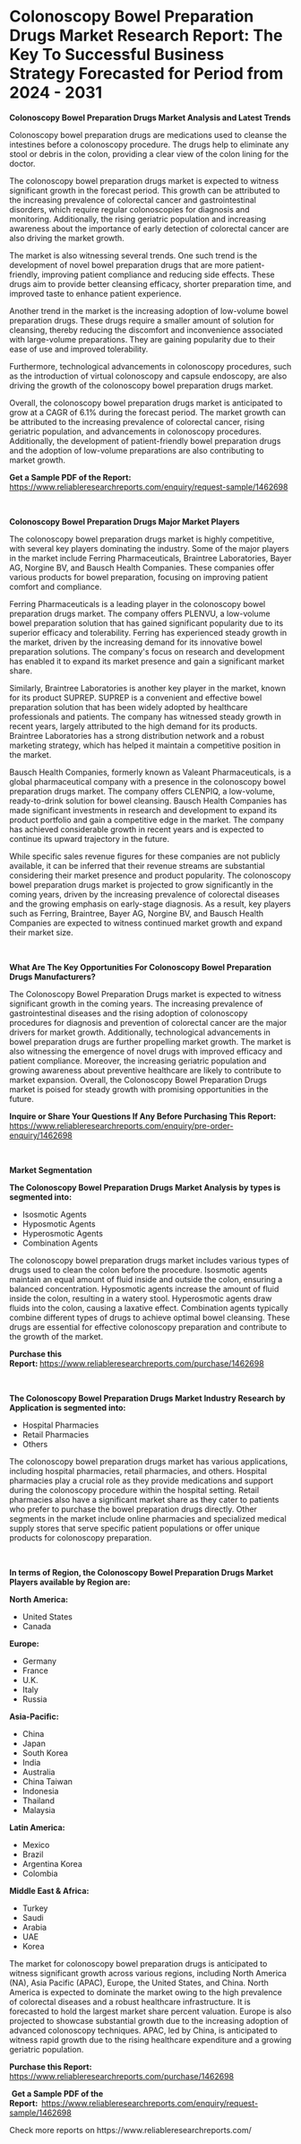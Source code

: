 <p><h1>Colonoscopy Bowel Preparation Drugs Market Research Report: The Key To Successful Business Strategy Forecasted for Period from 2024 - 2031</h1></p><p><strong>Colonoscopy Bowel Preparation Drugs Market Analysis and Latest Trends</strong></p>
<p><p>Colonoscopy bowel preparation drugs are medications used to cleanse the intestines before a colonoscopy procedure. The drugs help to eliminate any stool or debris in the colon, providing a clear view of the colon lining for the doctor.</p><p>The colonoscopy bowel preparation drugs market is expected to witness significant growth in the forecast period. This growth can be attributed to the increasing prevalence of colorectal cancer and gastrointestinal disorders, which require regular colonoscopies for diagnosis and monitoring. Additionally, the rising geriatric population and increasing awareness about the importance of early detection of colorectal cancer are also driving the market growth.</p><p>The market is also witnessing several trends. One such trend is the development of novel bowel preparation drugs that are more patient-friendly, improving patient compliance and reducing side effects. These drugs aim to provide better cleansing efficacy, shorter preparation time, and improved taste to enhance patient experience.</p><p>Another trend in the market is the increasing adoption of low-volume bowel preparation drugs. These drugs require a smaller amount of solution for cleansing, thereby reducing the discomfort and inconvenience associated with large-volume preparations. They are gaining popularity due to their ease of use and improved tolerability.</p><p>Furthermore, technological advancements in colonoscopy procedures, such as the introduction of virtual colonoscopy and capsule endoscopy, are also driving the growth of the colonoscopy bowel preparation drugs market.</p><p>Overall, the colonoscopy bowel preparation drugs market is anticipated to grow at a CAGR of 6.1% during the forecast period. The market growth can be attributed to the increasing prevalence of colorectal cancer, rising geriatric population, and advancements in colonoscopy procedures. Additionally, the development of patient-friendly bowel preparation drugs and the adoption of low-volume preparations are also contributing to market growth.</p></p>
<p><strong>Get a Sample PDF of the Report:&nbsp;</strong> <a href="https://www.reliableresearchreports.com/enquiry/request-sample/1462698">https://www.reliableresearchreports.com/enquiry/request-sample/1462698</a></p>
<p>&nbsp;</p>
<p><strong>Colonoscopy Bowel Preparation Drugs Major Market Players</strong></p>
<p><p>The colonoscopy bowel preparation drugs market is highly competitive, with several key players dominating the industry. Some of the major players in the market include Ferring Pharmaceuticals, Braintree Laboratories, Bayer AG, Norgine BV, and Bausch Health Companies. These companies offer various products for bowel preparation, focusing on improving patient comfort and compliance.</p><p>Ferring Pharmaceuticals is a leading player in the colonoscopy bowel preparation drugs market. The company offers PLENVU, a low-volume bowel preparation solution that has gained significant popularity due to its superior efficacy and tolerability. Ferring has experienced steady growth in the market, driven by the increasing demand for its innovative bowel preparation solutions. The company's focus on research and development has enabled it to expand its market presence and gain a significant market share.</p><p>Similarly, Braintree Laboratories is another key player in the market, known for its product SUPREP. SUPREP is a convenient and effective bowel preparation solution that has been widely adopted by healthcare professionals and patients. The company has witnessed steady growth in recent years, largely attributed to the high demand for its products. Braintree Laboratories has a strong distribution network and a robust marketing strategy, which has helped it maintain a competitive position in the market.</p><p>Bausch Health Companies, formerly known as Valeant Pharmaceuticals, is a global pharmaceutical company with a presence in the colonoscopy bowel preparation drugs market. The company offers CLENPIQ, a low-volume, ready-to-drink solution for bowel cleansing. Bausch Health Companies has made significant investments in research and development to expand its product portfolio and gain a competitive edge in the market. The company has achieved considerable growth in recent years and is expected to continue its upward trajectory in the future.</p><p>While specific sales revenue figures for these companies are not publicly available, it can be inferred that their revenue streams are substantial considering their market presence and product popularity. The colonoscopy bowel preparation drugs market is projected to grow significantly in the coming years, driven by the increasing prevalence of colorectal diseases and the growing emphasis on early-stage diagnosis. As a result, key players such as Ferring, Braintree, Bayer AG, Norgine BV, and Bausch Health Companies are expected to witness continued market growth and expand their market size.</p></p>
<p>&nbsp;</p>
<p><strong>What Are The Key Opportunities For Colonoscopy Bowel Preparation Drugs Manufacturers?</strong></p>
<p><p>The Colonoscopy Bowel Preparation Drugs market is expected to witness significant growth in the coming years. The increasing prevalence of gastrointestinal diseases and the rising adoption of colonoscopy procedures for diagnosis and prevention of colorectal cancer are the major drivers for market growth. Additionally, technological advancements in bowel preparation drugs are further propelling market growth. The market is also witnessing the emergence of novel drugs with improved efficacy and patient compliance. Moreover, the increasing geriatric population and growing awareness about preventive healthcare are likely to contribute to market expansion. Overall, the Colonoscopy Bowel Preparation Drugs market is poised for steady growth with promising opportunities in the future.</p></p>
<p><strong>Inquire or Share Your Questions If Any Before Purchasing This Report:</strong> <a href="https://www.reliableresearchreports.com/enquiry/pre-order-enquiry/1462698">https://www.reliableresearchreports.com/enquiry/pre-order-enquiry/1462698</a></p>
<p>&nbsp;</p>
<p><strong>Market Segmentation</strong></p>
<p><strong>The Colonoscopy Bowel Preparation Drugs Market Analysis by types is segmented into:</strong></p>
<p><ul><li>Isosmotic Agents</li><li>Hyposmotic Agents</li><li>Hyperosmotic Agents</li><li>Combination Agents</li></ul></p>
<p><p>The colonoscopy bowel preparation drugs market includes various types of drugs used to clean the colon before the procedure. Isosmotic agents maintain an equal amount of fluid inside and outside the colon, ensuring a balanced concentration. Hyposmotic agents increase the amount of fluid inside the colon, resulting in a watery stool. Hyperosmotic agents draw fluids into the colon, causing a laxative effect. Combination agents typically combine different types of drugs to achieve optimal bowel cleansing. These drugs are essential for effective colonoscopy preparation and contribute to the growth of the market.</p></p>
<p><strong>Purchase this Report:&nbsp;</strong><a href="https://www.reliableresearchreports.com/purchase/1462698">https://www.reliableresearchreports.com/purchase/1462698</a></p>
<p>&nbsp;</p>
<p><strong>The Colonoscopy Bowel Preparation Drugs Market Industry Research by Application is segmented into:</strong></p>
<p><ul><li>Hospital Pharmacies</li><li>Retail Pharmacies</li><li>Others</li></ul></p>
<p><p>The colonoscopy bowel preparation drugs market has various applications, including hospital pharmacies, retail pharmacies, and others. Hospital pharmacies play a crucial role as they provide medications and support during the colonoscopy procedure within the hospital setting. Retail pharmacies also have a significant market share as they cater to patients who prefer to purchase the bowel preparation drugs directly. Other segments in the market include online pharmacies and specialized medical supply stores that serve specific patient populations or offer unique products for colonoscopy preparation.</p></p>
<p>&nbsp;</p>
<p><strong>In terms of Region, the Colonoscopy Bowel Preparation Drugs Market Players available by Region are:</strong></p>
<p>
    <p> <strong> North America: </strong>
        <ul>
            <li>United States</li>
            <li>Canada</li>
        </ul>
        </p> 
    <p> <strong> Europe: </strong>
        <ul>
            <li>Germany</li>
            <li>France</li>
            <li>U.K.</li>
            <li>Italy</li>
            <li>Russia</li>
        </ul>
        </p> 
    <p> <strong> Asia-Pacific: </strong>
        <ul>
            <li>China</li>
            <li>Japan</li>
            <li>South Korea</li>
            <li>India</li>
            <li>Australia</li>
            <li>China Taiwan</li>
            <li>Indonesia</li>
            <li>Thailand</li>
            <li>Malaysia</li>
        </ul>
        </p> 
    <p> <strong> Latin America: </strong>
        <ul>
            <li>Mexico</li>
            <li>Brazil</li>
            <li>Argentina Korea</li>
            <li>Colombia</li>
        </ul>
        </p> 
    <p> <strong> Middle East & Africa: </strong>
        <ul>
            <li>Turkey</li>
            <li>Saudi</li>
            <li>Arabia</li>
            <li>UAE</li>
            <li>Korea</li>
        </ul>
    </p>
    </p>
<p><p>The market for colonoscopy bowel preparation drugs is anticipated to witness significant growth across various regions, including North America (NA), Asia Pacific (APAC), Europe, the United States, and China. North America is expected to dominate the market owing to the high prevalence of colorectal diseases and a robust healthcare infrastructure. It is forecasted to hold the largest market share percent valuation. Europe is also projected to showcase substantial growth due to the increasing adoption of advanced colonoscopy techniques. APAC, led by China, is anticipated to witness rapid growth due to the rising healthcare expenditure and a growing geriatric population.</p></p>
<p><strong>Purchase this Report: </strong><a href="https://www.reliableresearchreports.com/purchase/1462698">https://www.reliableresearchreports.com/purchase/1462698</a></p>
<p>&nbsp;<strong>Get a Sample PDF of the Report:&nbsp;&nbsp;</strong><a href="https://www.reliableresearchreports.com/enquiry/request-sample/1462698">https://www.reliableresearchreports.com/enquiry/request-sample/1462698</a></p>
<p><strong></strong></p>
<p>Check more reports on https://www.reliableresearchreports.com/</p>